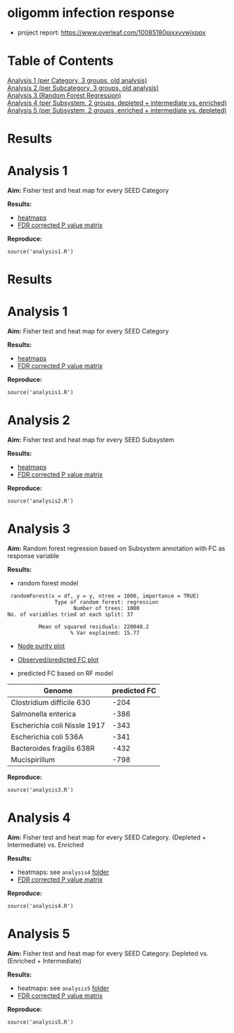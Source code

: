 # oligomm infection response

- project report: https://www.overleaf.com/10085180pjxxvvwjxppx

# Table of Contents  
[Analysis 1 (per Category, 3 groups, old analysis)](#analysis-1)  
[Analysis 2 (per Subcategory, 3 groups, old analysis)](#analysis-2)  
[Analysis 3 (Random Forest Regression)](#analysis-3)  
[Analysis 4 (per Subsystem, 2 groups, depleted + intermediate vs. enriched)](#analysis-4)  
[Analysis 5 (per Subsystem, 2 groups, enriched + intermediate vs. depleted)](#analysis-5)  

# Results
# Analysis 1
**Aim:** Fisher test and heat map for every SEED Category

**Results:**
- [heatmaps](results/analysis1/)
- [FDR corrected P value matrix](results/analysis1/pval_category.txt)

**Reproduce:**

```
source('analysis1.R')
```

# Results
# Analysis 1
**Aim:** Fisher test and heat map for every SEED Category

**Results:**
- [heatmaps](analysis1/)
- [FDR corrected P value matrix](analysis1/pval_category.txt)

**Reproduce:**

```
source('analysis1.R')
```

# Analysis 2
**Aim:** Fisher test and heat map for every SEED Subsystem

**Results:**
- [heatmaps](analysis2/)
- [FDR corrected P value matrix](analysis2/pval_subsystem.txt)

**Reproduce:**

```
source('analysis2.R')
```

# Analysis 3
**Aim:** Random forest regression based on Subsystem annotation with FC as response variable

**Results:**
- random forest model
```
 randomForest(x = df, y = y, ntree = 1000, importance = TRUE) 
               Type of random forest: regression
                     Number of trees: 1000
No. of variables tried at each split: 37

          Mean of squared residuals: 220040.2
                    % Var explained: 15.77
```

- [Node purity plot](results/analysis3/node_purity.pdf)
- [Observed/predicted FC plot](results/analysis3/observed_predicted.pdf)

- predicted FC based on RF model

| Genome                       | predicted FC |
|------------------------------|--------------|
| Clostridium difficile 630    | -204         |
| Salmonella enterica          | -386         |
| Escherichia coli Nissle 1917 | -343         |
| Escherichia coli 536A        | -341         |
| Bacteroides fragilis 638R    | -432         |
| Mucispirillum                | -798         |

**Reproduce:**

```
source('analysis3.R')
```

# Analysis 4
**Aim:** Fisher test and heat map for every SEED Category. (Depleted + Intermediate) vs. Enriched

**Results:**
- heatmaps: see `analysis4` [folder](analysis4/)
- [FDR corrected P value matrix](analysis4/table1.xlsx)

**Reproduce:**

```
source('analysis4.R')
```

# Analysis 5
**Aim:** Fisher test and heat map for every SEED Category. Depleted vs. (Enriched + Intermediate)

**Results:**
- heatmaps: see `analysis5` [folder](analysis5/)
- [FDR corrected P value matrix](analysis5/table2.xlsx)

**Reproduce:**

```
source('analysis5.R')
```
